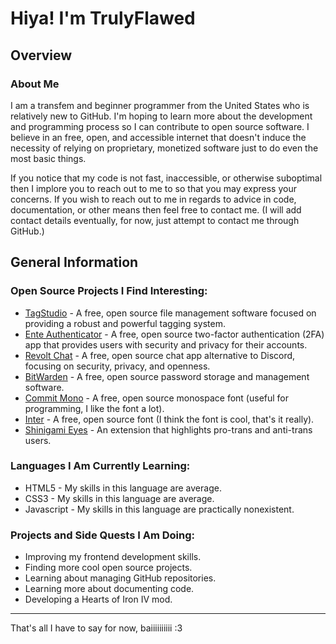 # Hiya! I'm TrulyFlawed

## Overview

### About Me
I am a transfem and beginner programmer from the United States who is relatively new to GitHub. I'm hoping to learn more about the development and programming process so I can contribute to open source software. I believe in an free, open, and accessible internet that doesn't induce the necessity of relying on proprietary, monetized software just to do even the most basic things.

If you notice that my code is not fast, inaccessible, or otherwise suboptimal then I implore you to reach out to me to so that you may express your concerns. If you wish to reach out to me in regards to advice in code, documentation, or other means then feel free to contact me. (I will add contact details eventually, for now, just attempt to contact me through GitHub.)

## General Information
### Open Source Projects I Find Interesting:
- [TagStudio](https://github.com/TagStudioDev/TagStudio) - A free, open source file management software focused on providing a robust and powerful tagging system.
- [Ente Authenticator](https://github.com/ente-io/ente) - A free, open source two-factor authentication (2FA) app that provides users with security and privacy for their accounts.
- [Revolt Chat](https://github.com/revoltchat) - A free, open source chat app alternative to Discord, focusing on security, privacy, and openness.
- [BitWarden](https://github.com/bitwarden) - A free, open source password storage and management software.
- [Commit Mono](https://github.com/eigilnikolajsen/commit-mono) - A free, open source monospace font (useful for programming, I like the font a lot).
- [Inter](https://github.com/rsms/inter) - A free, open source font (I think the font is cool, that's it really).
- [Shinigami Eyes](https://github.com/shinigami-eyes/shinigami-eyes) - An extension that highlights pro-trans and anti-trans users.

### Languages I Am Currently Learning:
- HTML5 - My skills in this language are average.
- CSS3 - My skills in this language are average.
- Javascript - My skills in this language are practically nonexistent.

### Projects and Side Quests I Am Doing:
- Improving my frontend development skills.
- Finding more cool open source projects.
- Learning about managing GitHub repositories.
- Learning more about documenting code.
- Developing a Hearts of Iron IV mod.

---

That's all I have to say for now, baiiiiiiiiii :3
